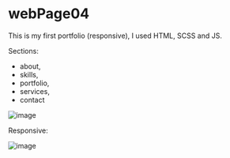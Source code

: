 # webPage04 

This is my first portfolio (responsive), I used HTML, SCSS and JS. 

Sections:
- about,
- skills,
- portfolio,
- services,
- contact

![image](https://user-images.githubusercontent.com/98185055/205015487-e01410f2-b1f2-4c09-8a70-d4c08b2a2e2a.png)

Responsive:

![image](https://user-images.githubusercontent.com/98185055/205015687-5bb6469b-98a2-4619-baf7-db1dd5c15c34.png)

